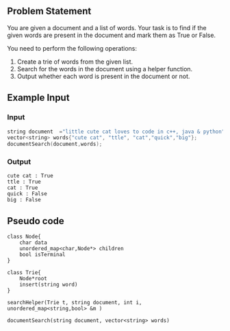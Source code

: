 ## Problem Statement

You are given a document and a list of words. Your task is to find if the given words are present in the document and mark them as True or False.

You need to perform the following operations:

1. Create a trie of words from the given list.
2. Search for the words in the document using a helper function.
3. Output whether each word is present in the document or not.

## Example Input

### Input
```cpp
string document  ="little cute cat loves to code in c++, java & python";
vector<string> words{"cute cat", "ttle", "cat","quick","big"};
documentSearch(document,words);
```

### Output
```
cute cat : True
ttle : True
cat : True
quick : False
big : False
```

## Pseudo code

```plaintext
class Node{
    char data
    unordered_map<char,Node*> children
    bool isTerminal
}

class Trie{
    Node*root
    insert(string word)
}

searchHelper(Trie t, string document, int i, unordered_map<string,bool> &m )

documentSearch(string document, vector<string> words)
```
